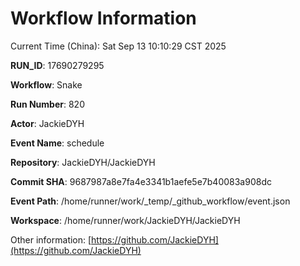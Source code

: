 # Workflow Information

Current Time (China): Sat Sep 13 10:10:29 CST 2025  

**RUN_ID**: 17690279295  

**Workflow**: Snake  

**Run Number**: 820  

**Actor**: JackieDYH  

**Event Name**: schedule  

**Repository**: JackieDYH/JackieDYH  

**Commit SHA**: 9687987a8e7fa4e3341b1aefe5e7b40083a908dc  

**Event Path**: /home/runner/work/_temp/_github_workflow/event.json  

**Workspace**: /home/runner/work/JackieDYH/JackieDYH  

Other information: [https://github.com/JackieDYH](https://github.com/JackieDYH)
